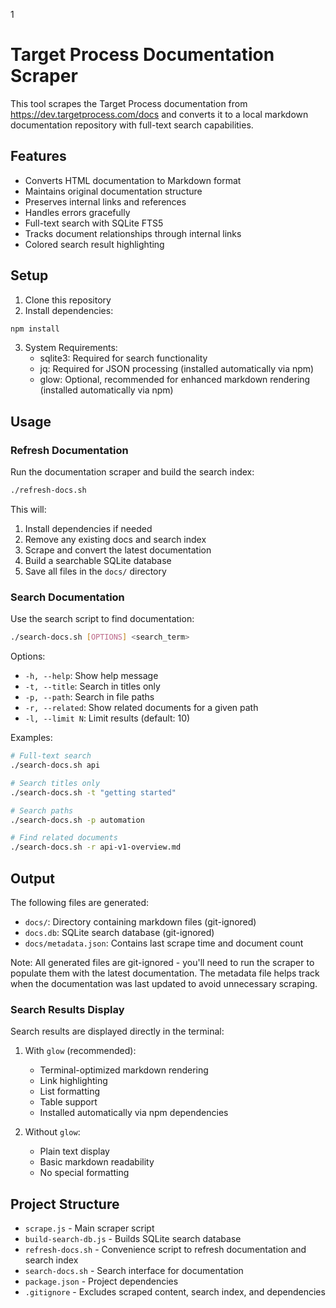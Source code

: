 1
# Target Process Documentation Scraper

This tool scrapes the Target Process documentation from https://dev.targetprocess.com/docs and converts it to a local markdown documentation repository with full-text search capabilities.

## Features

- Converts HTML documentation to Markdown format
- Maintains original documentation structure
- Preserves internal links and references
- Handles errors gracefully
- Full-text search with SQLite FTS5
- Tracks document relationships through internal links
- Colored search result highlighting

## Setup

1. Clone this repository
2. Install dependencies:
```bash
npm install
```
3. System Requirements:
   - sqlite3: Required for search functionality
   - jq: Required for JSON processing (installed automatically via npm)
   - glow: Optional, recommended for enhanced markdown rendering (installed automatically via npm)

## Usage

### Refresh Documentation

Run the documentation scraper and build the search index:
```bash
./refresh-docs.sh
```

This will:
1. Install dependencies if needed
2. Remove any existing docs and search index
3. Scrape and convert the latest documentation
4. Build a searchable SQLite database
5. Save all files in the `docs/` directory

### Search Documentation

Use the search script to find documentation:
```bash
./search-docs.sh [OPTIONS] <search_term>
```

Options:
- `-h, --help`: Show help message
- `-t, --title`: Search in titles only
- `-p, --path`: Search in file paths
- `-r, --related`: Show related documents for a given path
- `-l, --limit N`: Limit results (default: 10)

Examples:
```bash
# Full-text search
./search-docs.sh api

# Search titles only
./search-docs.sh -t "getting started"

# Search paths
./search-docs.sh -p automation

# Find related documents
./search-docs.sh -r api-v1-overview.md
```

## Output

The following files are generated:
- `docs/`: Directory containing markdown files (git-ignored)
- `docs.db`: SQLite search database (git-ignored)
- `docs/metadata.json`: Contains last scrape time and document count

Note: All generated files are git-ignored - you'll need to run the scraper to populate them with the latest documentation. The metadata file helps track when the documentation was last updated to avoid unnecessary scraping.

### Search Results Display

Search results are displayed directly in the terminal:

1. With `glow` (recommended):
   - Terminal-optimized markdown rendering
   - Link highlighting
   - List formatting
   - Table support
   - Installed automatically via npm dependencies

2. Without `glow`:
   - Plain text display
   - Basic markdown readability
   - No special formatting

## Project Structure

- `scrape.js` - Main scraper script
- `build-search-db.js` - Builds SQLite search database
- `refresh-docs.sh` - Convenience script to refresh documentation and search index
- `search-docs.sh` - Search interface for documentation
- `package.json` - Project dependencies
- `.gitignore` - Excludes scraped content, search index, and dependencies
